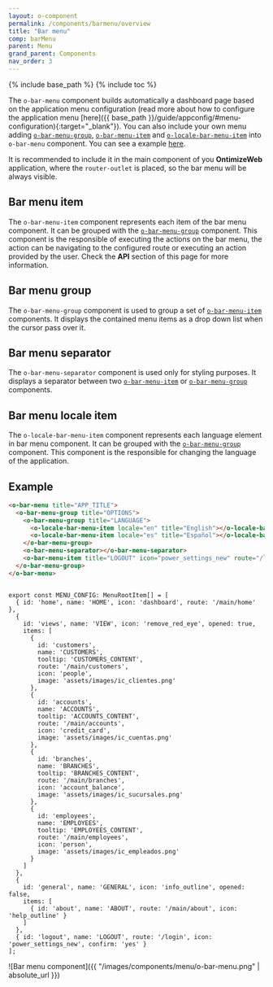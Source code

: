 ```yaml
---
layout: o-component
permalink: /components/barmenu/overview
title: "Bar menu"
comp: barMenu
parent: Menu
grand_parent: Components
nav_order: 3
---
```


{% include base_path %}
{% include toc %}

The `o-bar-menu` component builds automatically a dashboard page based on the application menu configuration (read more about how to configure the application menu [here]({{ base_path }}/guide/appconfig/#menu-configuration){:target="_blank"}).
You can also include your own menu adding  [`o-bar-menu-group`](#bar-menu-group), [`o-bar-menu-item`](#bar-menu-item) and [`o-locale-bar-menu-item`](#bar-menu-locale-item) into `o-bar-menu` component. You can see a example [here](#example).

It is recommended to include it in the main component of you **OntimizeWeb** application, where the `router-outlet` is placed, so the bar menu will be always visible.


## Bar menu item

The `o-bar-menu-item` component represents each item of the bar menu component. It can be grouped with the [`o-bar-menu-group`](#bar-menu-group) component. This component is the responsible of executing the actions on the bar menu, the action can be navigating to the configured route or executing an action provided by the user. Check the **API** section of this page for more information.

## Bar menu group

The `o-bar-menu-group` component is used to group a set of [`o-bar-menu-item`](#bar-menu-item) components. It displays the contained menu items as a drop down list when the cursor pass over it.

## Bar menu separator

The `o-bar-menu-separator` component is used only for styling purposes. It displays a separator between two [`o-bar-menu-item`](#bar-menu-item) or [`o-bar-menu-group`](#bar-menu-group) components.

## Bar menu locale item
The `o-locale-bar-menu-item` component represents each language element in bar menu component. It can be grouped with the [`o-bar-menu-group`](#bar-menu-group) component. This component is the responsible for changing the language of the application.

## Example

```html
<o-bar-menu title="APP_TITLE">
  <o-bar-menu-group title="OPTIONS">
    <o-bar-menu-group title="LANGUAGE">
      <o-locale-bar-menu-item locale="en" title="English"></o-locale-bar-menu-item>
      <o-locale-bar-menu-item locale="es" title="Español"></o-locale-bar-menu-item>
    </o-bar-menu-group>
    <o-bar-menu-separator></o-bar-menu-separator>
    <o-bar-menu-item title="LOGOUT" icon="power_settings_new" route="/login" confirm="MESSAGES.CONFIRM_LOGOUT"></o-bar-menu-item>
  </o-bar-menu-group>
</o-bar-menu>
```

```

export const MENU_CONFIG: MenuRootItem[] = [
  { id: 'home', name: 'HOME', icon: 'dashboard', route: '/main/home' },
  {
    id: 'views', name: 'VIEW', icon: 'remove_red_eye', opened: true,
    items: [
      {
        id: 'customers',
        name: 'CUSTOMERS',
        tooltip: 'CUSTOMERS_CONTENT',
        route: '/main/customers',
        icon: 'people',
        image: 'assets/images/ic_clientes.png'
      },
      {
        id: 'accounts',
        name: 'ACCOUNTS',
        tooltip: 'ACCOUNTS_CONTENT',
        route: '/main/accounts',
        icon: 'credit_card',
        image: 'assets/images/ic_cuentas.png'
      },
      {
        id: 'branches',
        name: 'BRANCHES',
        tooltip: 'BRANCHES_CONTENT',
        route: '/main/branches',
        icon: 'account_balance',
        image: 'assets/images/ic_sucursales.png'
      },
      {
        id: 'employees',
        name: 'EMPLOYEES',
        tooltip: 'EMPLOYEES_CONTENT',
        route: '/main/employees',
        icon: 'person',
        image: 'assets/images/ic_empleados.png'
      }
    ]
  },
  {
    id: 'general', name: 'GENERAL', icon: 'info_outline', opened: false,
    items: [
      { id: 'about', name: 'ABOUT', route: '/main/about', icon: 'help_outline' }
    ]
  },
  { id: 'logout', name: 'LOGOUT', route: '/login', icon: 'power_settings_new', confirm: 'yes' }
];
```

![Bar menu component]({{ "/images/components/menu/o-bar-menu.png" | absolute_url }})
